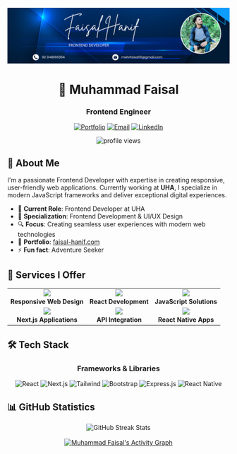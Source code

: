 ![Banner](https://github.com/FaisalHanif12/FaisalHanif12/blob/main/Banner.png)

<div align="center">
  <h1>👋 Muhammad Faisal</h1>
  <h3>Frontend Engineer</h3>
  
  [![Portfolio](https://img.shields.io/badge/Portfolio-faisal--hanif.com-blue?style=for-the-badge&logo=firefox-browser&logoColor=white)](https://faisal-hanif.com/)
  [![Email](https://img.shields.io/badge/Email-mehrfaisal111%40gmail.com-red?style=for-the-badge&logo=gmail&logoColor=white)](mailto:mehrfaisal111@gmail.com)
  [![LinkedIn](https://img.shields.io/badge/LinkedIn-Connect-blue?style=for-the-badge&logo=linkedin&logoColor=white)](https://www.linkedin.com/in/muhammad-faisal-5b7a00247/)
</div>

<p align="center">
  <img src="https://komarev.com/ghpvc/?username=faisalhanif12&label=Profile%20views&color=0e75b6&style=flat" alt="profile views" />
</p>

## 🚀 About Me

I'm a passionate Frontend Developer with expertise in creating responsive, user-friendly web applications. Currently working at **UHA**, I specialize in modern JavaScript frameworks and deliver exceptional digital experiences.

- 💼 **Current Role**: Frontend Developer at UHA
- 🌱 **Specialization**: Frontend Development & UI/UX Design
- 🔍 **Focus**: Creating seamless user experiences with modern web technologies
- 📄 **Portfolio**: [faisal-hanif.com](https://faisal-hanif.com/)
- ⚡ **Fun fact**: Adventure Seeker

## 💼 Services I Offer

<div align="center">
  <table>
    <tr>
      <td align="center">
        <img src="https://img.icons8.com/color/48/000000/web-design.png"/><br />
        <b>Responsive Web Design</b>
      </td>
      <td align="center">
        <img src="https://img.icons8.com/color/48/000000/react-native.png"/><br />
        <b>React Development</b>
      </td>
      <td align="center">
        <img src="https://img.icons8.com/color/48/000000/javascript.png"/><br />
        <b>JavaScript Solutions</b>
      </td>
    </tr>
    <tr>
      <td align="center">
        <img src="https://img.icons8.com/color/48/000000/nextjs.png"/><br />
        <b>Next.js Applications</b>
      </td>
      <td align="center">
        <img src="https://img.icons8.com/color/48/000000/api-settings.png"/><br />
        <b>API Integration</b>
      </td>
      <td align="center">
        <img src="https://img.icons8.com/plasticine/48/000000/react.png"/><br />
        <b>React Native Apps</b>
      </td>
    </tr>
  </table>
</div>

## 🛠️ Tech Stack

<div align="center">
  <h3>Frameworks & Libraries</h3>
  <p>
    <img src="https://img.shields.io/badge/React-20232A?style=for-the-badge&logo=react&logoColor=61DAFB" alt="React" />
    <img src="https://img.shields.io/badge/Next.js-000000?style=for-the-badge&logo=next.js&logoColor=white" alt="Next.js" />
    <img src="https://img.shields.io/badge/Tailwind_CSS-38B2AC?style=for-the-badge&logo=tailwind-css&logoColor=white" alt="Tailwind" />
    <img src="https://img.shields.io/badge/Bootstrap-563D7C?style=for-the-badge&logo=bootstrap&logoColor=white" alt="Bootstrap" />
    <img src="https://img.shields.io/badge/Express.js-404D59?style=for-the-badge&logo=express&logoColor=white" alt="Express.js" />
    <img src="https://img.shields.io/badge/React_Native-20232A?style=for-the-badge&logo=react&logoColor=61DAFB" alt="React Native" />
  </p>
</div>

## 📊 GitHub Statistics

<div align="center">
  <img src="https://github-readme-streak-stats.herokuapp.com/?user=FaisalHanif12&theme=black-ice&hide_border=true&stroke=0000&background=0D1117" alt="GitHub Streak Stats" />
</div>

<!-- Activity Graph -->
<div align="center">
  <br/>
  <a href="https://github.com/FaisalHanif12/github-readme-activity-graph">
    <img alt="Muhammad Faisal's Activity Graph" src="https://github-readme-activity-graph.vercel.app/graph?username=FaisalHanif12&bg_color=0D1117&color=5BCDEC&line=5BCDEC&point=FFFFFF&hide_border=true" />
  </a>
</div>

<br/>

<!-- Remove GitHub Trophies section -->

